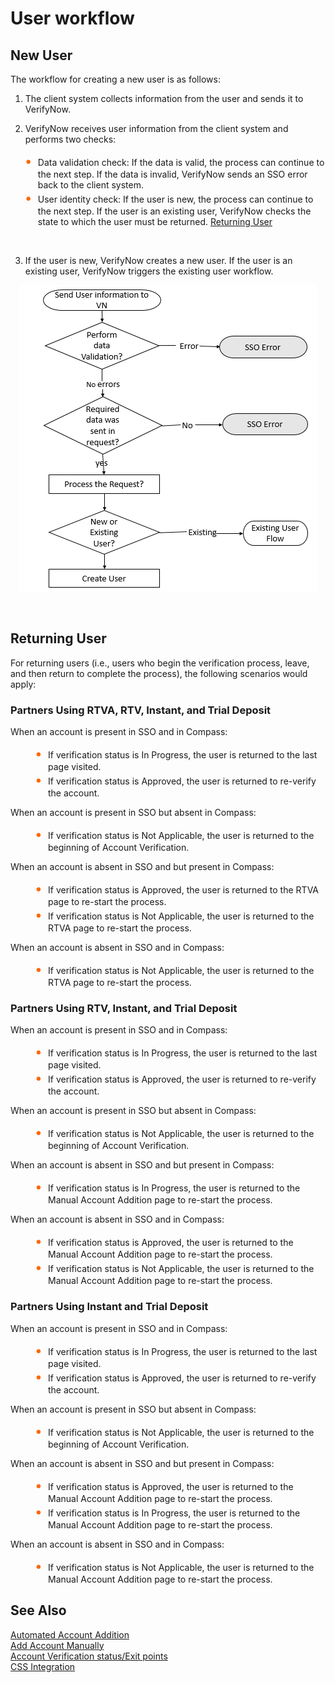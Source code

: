 # User workflow

<!-- 
type: tab 
titles: New User,Returning User
-->
## New User

The workflow for creating a new user is as follows:

1.	The client system collects information from the user and sends it to VerifyNow.
2.	VerifyNow receives user information from the client system and performs two checks:

    <div class="card-body">
        <ul>
            <li>Data validation check:  If the data is valid, the process can continue to the next step. If the data is invalid, VerifyNow sends an SSO error back to the client system.</li>
            <li>User identity check: If the user is new, the process can continue to the next step. If the user is an existing user, VerifyNow checks the state to which the user must be returned. <a href="#tab-returning_user" >Returning User</a></li>
        </ul>
    </div>
&nbsp;

3.	If the user is new, VerifyNow creates a new user. If the user is an existing user, VerifyNow triggers the existing user workflow.

<center>

![image](../assets/images/user-workflow-flowchart.png)

&nbsp;

</center>

<!-- type: tab -->

## Returning User

For returning users (i.e., users who begin the verification process, leave, and then return to complete the process), the following scenarios would apply:

### Partners Using RTVA, RTV, Instant, and Trial Deposit

When an account is present in SSO and in Compass:

   <div class="card-body" style="padding-left:40px;">
            <ul>
                <li>If verification status is In Progress, the user is returned to the last page visited.</li>
                <li>If verification status is Approved, the user is returned to re-verify the account.</li>
            </ul>
        </div>
When an account is present in SSO but absent in Compass:

<div class="card-body" style="padding-left:40px;">
            <ul>
                <li>If verification status is Not Applicable, the user is returned to the beginning of Account Verification.</li>
            </ul>
        </div>

When an account is absent in SSO and but present in Compass:

<div class="card-body" style="padding-left:40px;">
            <ul>
                <li>If verification status is Approved, the user is returned to the RTVA page to re-start the process.</li>
                <li>If verification status is Not Applicable, the user is returned to the RTVA page to re-start the process.</li>
            </ul>
        </div>

When an account is absent in SSO and in Compass:

<div class="card-body" style="padding-left:40px;">
            <ul>
                <li>If verification status is Not Applicable, the user is returned to the RTVA page to re-start the process.</li>
            </ul>
        </div>

### Partners Using RTV, Instant, and Trial Deposit

When an account is present in SSO and in Compass:

<div class="card-body" style="padding-left:40px;">
            <ul>
                <li>If verification status is In Progress, the user is returned to the last page visited.</li>
                <li>If verification status is Approved, the user is returned to re-verify the account.</li>
            </ul>
        </div>

When an account is present in SSO but absent in Compass:

<div class="card-body" style="padding-left:40px;">
            <ul>
                <li>If verification status is Not Applicable, the user is returned to the beginning of Account Verification.</li>
            </ul>
        </div>

When an account is absent in SSO and but present in Compass:

<div class="card-body" style="padding-left:40px;">
            <ul>
                <li>If verification status is In Progress, the user is returned to the Manual Account Addition page to re-start the process.</li>
            </ul>
        </div>

When an account is absent in SSO and in Compass:

<div class="card-body" style="padding-left:40px;">
            <ul>
                <li>If verification status is Approved, the user is returned to the Manual Account Addition page to re-start the process.</li>
                <li>If verification status is Not Applicable, the user is returned to the Manual Account Addition page to re-start the process.</li>
            </ul>
        </div>

### Partners Using Instant and Trial Deposit

When an account is present in SSO and in Compass:

<div class="card-body" style="padding-left:40px;">
            <ul>
                <li>If verification status is In Progress, the user is returned to the last page visited.</li>
                <li>If verification status is Approved, the user is returned to re-verify the account.</li>
            </ul>
        </div>

When an account is present in SSO but absent in Compass:

<div class="card-body" style="padding-left:40px;">
            <ul>
                <li>If verification status is Not Applicable, the user is returned to the beginning of Account Verification.</li>
            </ul>
        </div>

When an account is absent in SSO and but present in Compass:

<div class="card-body" style="padding-left:40px;">
            <ul>
                <li>If verification status is Approved, the user is returned to the Manual Account Addition page to re-start the process.</li>
                <li>If verification status is In Progress, the user is returned to the Manual Account Addition page to re-start the process.</li>
            </ul>
        </div>

When an account is absent in SSO and in Compass:

<div class="card-body" style="padding-left:40px;">
            <ul>
                <li>If verification status is Not Applicable, the user is returned to the Manual Account Addition page to re-start the process.</li>
            </ul>
        </div>

<!-- type: tab-end -->

## See Also
[Automated Account Addition](?path=docs/automated-account-additions.md)</br>
[Add Account Manually](?path=docs/add-account-manually.md)</br>
[Account Verification status/Exit points](?path=docs/account-verification-status.md)</br>
[CSS Integration](?path=docs/css-integration.md)

<style>
    .card-body ul {
        list-style: none;
        padding-left: 20px;
    }
    .card-body ul li::before {
        content: "\2022";
        font-size: 1.5em;
        color: #f60;
        display: inline-block;
        width: 1em;
        margin-left: -1em;
    }
</style>